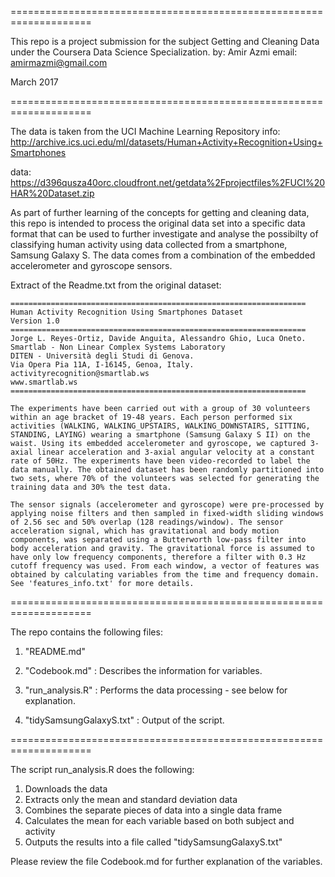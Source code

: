 
====================================================================

This repo is a project submission for the subject Getting and Cleaning Data under the Coursera Data Science Specialization.
by: Amir Azmi
email: amirmazmi@gmail.com


March 2017

====================================================================


The data is taken from the UCI Machine Learning Repository
info: http://archive.ics.uci.edu/ml/datasets/Human+Activity+Recognition+Using+Smartphones

data: https://d396qusza40orc.cloudfront.net/getdata%2Fprojectfiles%2FUCI%20HAR%20Dataset.zip


As part of further learning of the concepts for getting and cleaning data, this repo is intended to process the original data set into a specific data format that can be used to further investigate and analyse the possibilty of classifying human activity using data collected from a smartphone, Samsung Galaxy S. The data comes from a combination of the embedded accelerometer and gyroscope sensors. 


Extract of the Readme.txt from the original dataset:

	==================================================================
	Human Activity Recognition Using Smartphones Dataset
	Version 1.0
	==================================================================
	Jorge L. Reyes-Ortiz, Davide Anguita, Alessandro Ghio, Luca Oneto.
	Smartlab - Non Linear Complex Systems Laboratory
	DITEN - Università degli Studi di Genova.
	Via Opera Pia 11A, I-16145, Genoa, Italy.
	activityrecognition@smartlab.ws
	www.smartlab.ws
	==================================================================
	
	The experiments have been carried out with a group of 30 volunteers within an age bracket of 19-48 years. Each person performed six activities (WALKING, WALKING_UPSTAIRS, WALKING_DOWNSTAIRS, SITTING, STANDING, LAYING) wearing a smartphone (Samsung Galaxy S II) on the waist. Using its embedded accelerometer and gyroscope, we captured 3-axial linear acceleration and 3-axial angular velocity at a constant rate of 50Hz. The experiments have been video-recorded to label the data manually. The obtained dataset has been randomly partitioned into two sets, where 70% of the volunteers was selected for generating the training data and 30% the test data. 

	The sensor signals (accelerometer and gyroscope) were pre-processed by applying noise filters and then sampled in fixed-width sliding windows of 2.56 sec and 50% overlap (128 readings/window). The sensor acceleration signal, which has gravitational and body motion components, was separated using a Butterworth low-pass filter into body acceleration and gravity. The gravitational force is assumed to have only low frequency components, therefore a filter with 0.3 Hz cutoff frequency was used. From each window, a vector of features was obtained by calculating variables from the time and frequency domain. See 'features_info.txt' for more details. 


	
====================================================================
	

The repo contains the following files:

1. "README.md" 

2. "Codebook.md" : Describes the information for variables.

3. "run_analysis.R" : Performs the data processing - see below for explanation. 

4. "tidySamsungGalaxyS.txt" : Output of the script.




====================================================================


The script run_analysis.R does the following:
1. Downloads the data 
2. Extracts only the mean and standard deviation data 
3. Combines the separate pieces of data into a single data frame
4. Calculates the mean for each variable based on both subject and activity 
4. Outputs the results into a file called "tidySamsungGalaxyS.txt"

Please review the file Codebook.md for further explanation of the variables.


